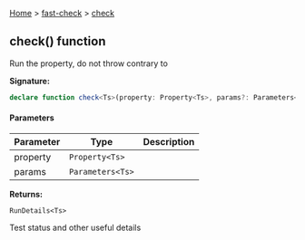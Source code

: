 [Home](/) &gt; [fast-check](../fast-check.md) &gt; [check](check_1.md)

## check() function

Run the property, do not throw contrary to 

<b>Signature:</b>

```typescript
declare function check<Ts>(property: Property<Ts>, params?: Parameters<Ts>): RunDetails<Ts>;
```

#### Parameters

|  Parameter | Type | Description |
|  --- | --- | --- |
|  property | <code>Property&lt;Ts&gt;</code> |  |
|  params | <code>Parameters&lt;Ts&gt;</code> |  |

<b>Returns:</b>

`RunDetails<Ts>`

Test status and other useful details

